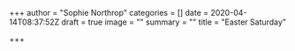+++
author = "Sophie Northrop"
categories = []
date = 2020-04-14T08:37:52Z
draft = true
image = ""
summary = ""
title = "Easter Saturday"

+++
